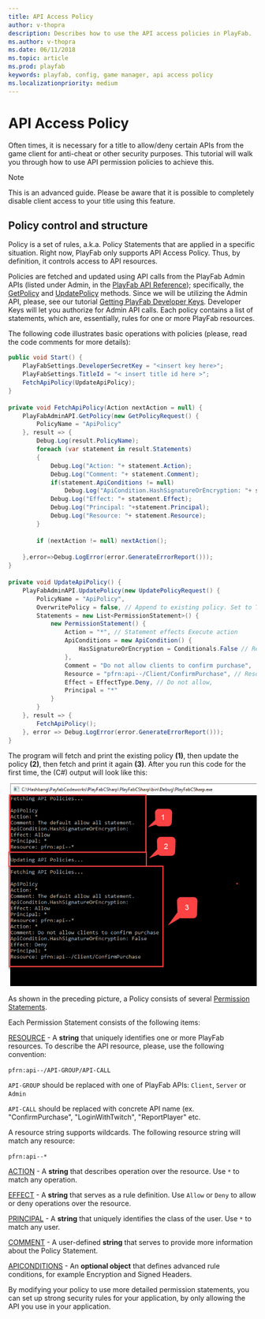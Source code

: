 ```yaml
---
title: API Access Policy
author: v-thopra
description: Describes how to use the API access policies in PlayFab.
ms.author: v-thopra
ms.date: 06/11/2018
ms.topic: article
ms.prod: playfab
keywords: playfab, config, game manager, api access policy
ms.localizationpriority: medium
---
```


# API Access Policy

Often times, it is necessary for a title to allow/deny certain APIs from the game client for anti-cheat or other security purposes. This tutorial will walk you through how to use API permission policies to achieve this.

> [!NOTE]
> This is an advanced guide. Please be aware that it is possible to completely disable client access to your title using this feature.

## Policy control and structure

Policy is a set of rules, a.k.a. Policy Statements that are applied in a specific situation. Right now, PlayFab only supports API Access Policy. Thus, by definition, it controls access to API resources.

Policies are fetched and updated using API calls from the PlayFab Admin APIs (listed under Admin, in the [PlayFab API Reference](../../../api-references/index.md)); specifically, the [GetPolicy](xref:titleid.playfabapi.com.admin.authentication.getpolicy) and [UpdatePolicy](xref:titleid.playfabapi.com.admin.authentication.updatepolicy) methods. Since we will be utilizing the Admin API, please, see our tutorial [Getting PlayFab Developer Keys](../dev-test-live/getting-playfab-developer-keys.md). Developer Keys will let you authorize for Admin API calls. Each policy contains a list of statements, which are, essentially, rules for one or more PlayFab resources. 

The following code illustrates basic operations with policies (please, read the code comments for more details):

```csharp
public void Start() {
    PlayFabSettings.DeveloperSecretKey = "<insert key here>";
    PlayFabSettings.TitleId = "< insert title id here >";
    FetchApiPolicy(UpdateApiPolicy);
}

private void FetchApiPolicy(Action nextAction = null) {
    PlayFabAdminAPI.GetPolicy(new GetPolicyRequest() {
        PolicyName = "ApiPolicy"
    }, result => {
        Debug.Log(result.PolicyName);
        foreach (var statement in result.Statements)
        {
            Debug.Log("Action: "+ statement.Action);
            Debug.Log("Comment: "+ statement.Comment);
            if(statement.ApiConditions != null)
                Debug.Log("ApiCondition.HashSignatureOrEncryption: "+ statement.ApiConditions.HasSignatureOrEncryption);
            Debug.Log("Effect: "+ statement.Effect);
            Debug.Log("Principal: "+statement.Principal);
            Debug.Log("Resource: "+ statement.Resource);
        }

        if (nextAction != null) nextAction();

    },error=>Debug.LogError(error.GenerateErrorReport()));
}

private void UpdateApiPolicy() {
    PlayFabAdminAPI.UpdatePolicy(new UpdatePolicyRequest() {
        PolicyName = "ApiPolicy",
        OverwritePolicy = false, // Append to existing policy. Set to True, to overwrite.
        Statements = new List<PermissionStatement>() {
            new PermissionStatement() {
                Action = "*", // Statement effects Execute action
                ApiConditions = new ApiCondition() {
                    HasSignatureOrEncryption = Conditionals.False // Require no RSA encrypted payload or signed headers
                },
                Comment = "Do not allow clients to confirm purchase",
                Resource = "pfrn:api--/Client/ConfirmPurchase", // Resource name
                Effect = EffectType.Deny, // Do not allow,
                Principal = "*"
            }
        }
    }, result => {
        FetchApiPolicy();
    }, error => Debug.LogError(error.GenerateErrorReport()));
}
```

The program will fetch and print the existing policy **(1)**, then update the policy **(2)**, then fetch and print it again **(3)**. After you run this code for the first time, the (C#) output will look like this:

![Game Manager - Admin API - Get-Update Policy - C# Output](media/tutorials/game-manager-admin-api-get-update-policy-csharp-output.png)  

As shown in the preceding picture, a Policy consists of several [Permission Statements](xref:titleid.playfabapi.com.admin.authentication.updatepolicy#permissionstatement).

Each Permission Statement consists of the following items:

[RESOURCE](xref:titleid.playfabapi.com.admin.authentication.updatepolicy#permissionstatement) - A **string** that uniquely identifies one or more PlayFab resources. To describe the API resource, please, use the following convention:

  `pfrn:api--/API-GROUP/API-CALL`

  `API-GROUP` should be replaced with one of PlayFab APIs: `Client`, `Server` or `Admin`

  `API-CALL` should be replaced with concrete API name (ex. "ConfirmPurchase", "LoginWithTwitch", "ReportPlayer" etc.

  A resource string supports wildcards. The following resource string will match any resource:

  `pfrn:api--*`

[ACTION](xref:titleid.playfabapi.com.admin.authentication.updatepolicy#permissionstatement) - A **string** that describes operation over the resource. Use `*` to match any operation.

[EFFECT](xref:titleid.playfabapi.com.admin.authentication.updatepolicy#permissionstatement) - A **string** that serves as a rule definition. Use `Allow` or `Deny` to allow or deny operations over the resource.

[PRINCIPAL](xref:titleid.playfabapi.com.admin.authentication.updatepolicy#permissionstatement) - A **string** that uniquely identifies the class of the user. Use `*` to match any user.

[COMMENT](xref:titleid.playfabapi.com.admin.authentication.updatepolicy#permissionstatement) - A user-defined **string** that serves to provide more information about the Policy Statement.

[APICONDITIONS](xref:titleid.playfabapi.com.admin.authentication.updatepolicy#permissionstatement) - An **optional object** that defines advanced rule conditions, for example Encryption and Signed Headers.

By modifying your policy to use more detailed permission statements, you can set up strong security rules for your application, by only allowing the API you use in your application.
